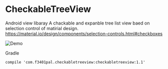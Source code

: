 # CheckableTreeView

Android view libaray
A chackable and expanble tree list view baed on selection control of matirial design.
https://material.io/design/components/selection-controls.html#checkboxes

![Demo](https://github.com/f3401pal/CheckableTreeView/blob/master/example.webp)

Gradle
```
compile 'com.f3401pal.checkabletreeview:checkabletreeview:1.1'
```
